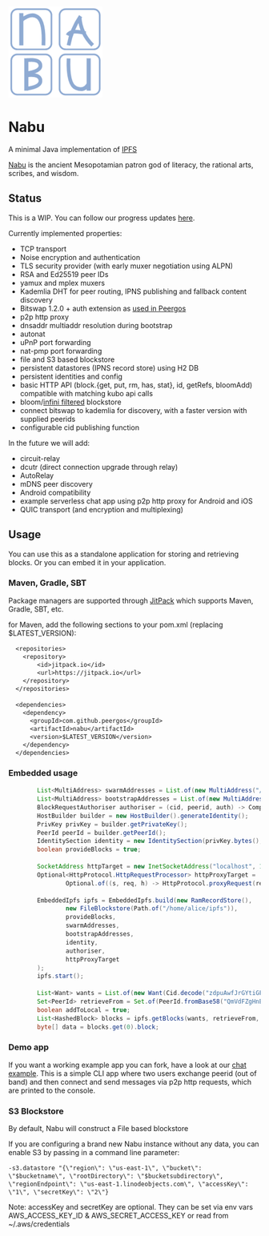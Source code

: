 ![logo](assets/nabu-logo.png)

# Nabu

A minimal Java implementation of [IPFS](https://ipfs.io)

[Nabu](https://en.wikipedia.org/wiki/Nabu) is the ancient Mesopotamian patron god of literacy, the rational arts, scribes, and wisdom.

## Status
This is a WIP. You can follow our progress updates [here](https://peergos.net/public/ianopolous/work/java-ipfs-updates.md?open=true).

Currently implemented properties:
* TCP transport
* Noise encryption and authentication
* TLS security provider (with early muxer negotiation using ALPN)
* RSA and Ed25519 peer IDs
* yamux and mplex muxers
* Kademlia DHT for peer routing, IPNS publishing and fallback content discovery
* Bitswap 1.2.0 + auth extension as [used in Peergos](https://peergos.org/posts/bats)
* p2p http proxy
* dnsaddr multiaddr resolution during bootstrap
* autonat
* uPnP port forwarding
* nat-pmp port forwarding
* file and S3 based blockstore
* persistent datastores (IPNS record store) using H2 DB
* persistent identities and config
* basic HTTP API (block.{get, put, rm, has, stat}, id, getRefs, bloomAdd) compatible with matching kubo api calls
* bloom/[infini filtered](https://www.rasmuspagh.net/papers/infinifilter.pdf) blockstore
* connect bitswap to kademlia for discovery, with a faster version with supplied peerids
* configurable cid publishing function

In the future we will add:
* circuit-relay
* dcutr (direct connection upgrade through relay)
* AutoRelay
* mDNS peer discovery
* Android compatibility
* example serverless chat app using p2p http proxy for Android and iOS
* QUIC transport (and encryption and multiplexing)

## Usage
You can use this as a standalone application for storing and retrieving blocks. Or you can embed it in your application. 

### Maven, Gradle, SBT

Package managers are supported through [JitPack](https://jitpack.io/#Peergos/nabu) which supports Maven, Gradle, SBT, etc.

for Maven, add the following sections to your pom.xml (replacing $LATEST_VERSION):
```
  <repositories>
    <repository>
        <id>jitpack.io</id>
        <url>https://jitpack.io</url>
    </repository>
  </repositories>

  <dependencies>
    <dependency>
      <groupId>com.github.peergos</groupId>
      <artifactId>nabu</artifactId>
      <version>$LATEST_VERSION</version>
    </dependency>
  </dependencies>
```
### Embedded usage
```java
        List<MultiAddress> swarmAddresses = List.of(new MultiAddress("/ip6/::/tcp/4001"));
        List<MultiAddress> bootstrapAddresses = List.of(new MultiAddress("/dnsaddr/bootstrap.libp2p.io/p2p/QmQCU2EcMqAqQPR2i9bChDtGNJchTbq5TbXJJ16u19uLTa"));
        BlockRequestAuthoriser authoriser = (cid, peerid, auth) -> CompletableFuture.completedFuture(true);
        HostBuilder builder = new HostBuilder().generateIdentity();
        PrivKey privKey = builder.getPrivateKey();
        PeerId peerId = builder.getPeerId();
        IdentitySection identity = new IdentitySection(privKey.bytes(), peerId);
        boolean provideBlocks = true;

        SocketAddress httpTarget = new InetSocketAddress("localhost", 10000);
        Optional<HttpProtocol.HttpRequestProcessor> httpProxyTarget =
                Optional.of((s, req, h) -> HttpProtocol.proxyRequest(req, httpTarget, h));
        
        EmbeddedIpfs ipfs = EmbeddedIpfs.build(new RamRecordStore(),
                new FileBlockstore(Path.of("/home/alice/ipfs")),
                provideBlocks,
                swarmAddresses,
                bootstrapAddresses,
                identity,
                authoriser,
                httpProxyTarget
        );
        ipfs.start();

        List<Want> wants = List.of(new Want(Cid.decode("zdpuAwfJrGYtiGFDcSV3rDpaUrqCtQZRxMjdC6Eq9PNqLqTGg")));
        Set<PeerId> retrieveFrom = Set.of(PeerId.fromBase58("QmVdFZgHnEgcedCS2G2ZNiEN59LuVrnRm7z3yXtEBv2XiF"));
        boolean addToLocal = true;
        List<HashedBlock> blocks = ipfs.getBlocks(wants, retrieveFrom, addToLocal);
        byte[] data = blocks.get(0).block;
```
### Demo app
If you want a working example app you can fork, have a look at our [chat example](https://github.com/Peergos/nabu-chat). This is a simple CLI app where two users exchange peerid (out of band) and then connect and send messages via p2p http requests, which are printed to the console.

### S3 Blockstore

By default, Nabu will construct a File based blockstore

If you are configuring a brand new Nabu instance without any data, you can enable S3 by passing in a command line parameter:
```
-s3.datastore "{\"region\": \"us-east-1\", \"bucket\": \"$bucketname\", \"rootDirectory\": \"$bucketsubdirectory\", \"regionEndpoint\": \"us-east-1.linodeobjects.com\", \"accessKey\": \"1\", \"secretKey\": \"2\"}
```
Note: accessKey and secretKey are optional. They can be set via env vars AWS_ACCESS_KEY_ID & AWS_SECRET_ACCESS_KEY or read from ~/.aws/credentials
